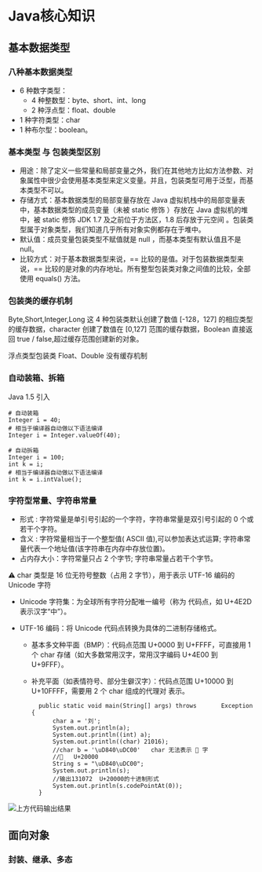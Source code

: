 # Java核心知识
## 基本数据类型
### 八种基本数据类型
- 6 种数字类型：
    - 4 种整数型：byte、short、int、long
    - 2 种浮点型：float、double
- 1 种字符类型：char
- 1 种布尔型：boolean。

### 基本类型 与 包装类型区别
- 用途：除了定义一些常量和局部变量之外，我们在其他地方比如方法参数、对象属性中很少会使用基本类型来定义变量。并且，包装类型可用于泛型，而基本类型不可以。
- 存储方式：基本数据类型的局部变量存放在 Java 虚拟机栈中的局部变量表中，基本数据类型的成员变量（未被 static 修饰 ）存放在 Java 虚拟机的堆中，被 static 修饰 JDK 1.7 及之前位于方法区，1.8 后存放于元空间 。包装类型属于对象类型，我们知道几乎所有对象实例都存在于堆中。
- 默认值：成员变量包装类型不赋值就是 null ，而基本类型有默认值且不是 null。
- 比较方式：对于基本数据类型来说，== 比较的是值。对于包装数据类型来说，== 比较的是对象的内存地址。所有整型包装类对象之间值的比较，全部使用 equals() 方法。

### 包装类的缓存机制
Byte,Short,Integer,Long 这 4 种包装类默认创建了数值 [-128，127] 的相应类型的缓存数据，character 创建了数值在 [0,127] 范围的缓存数据，Boolean 直接返回 true / false,超过缓存范围创建新的对象。

浮点类型包装类 Float、Double 没有缓存机制

### 自动装箱、拆箱
Java 1.5 引入

    # 自动装箱
    Integer i = 40;
    # 相当于编译器自动做以下语法编译
    Integer i = Integer.valueOf(40);

    # 自动拆箱
    Integer i = 100;
    int k = i;
    # 相当于编译器自动做以下语法编译
    int k = i.intValue();

### 字符型常量、字符串常量
- 形式 : 字符常量是单引号引起的一个字符，字符串常量是双引号引起的 0 个或若干个字符。
- 含义 : 字符常量相当于一个整型值( ASCII 值),可以参加表达式运算; 字符串常量代表一个地址值(该字符串在内存中存放位置)。
- 占内存大小：字符常量只占 2 个字节; 字符串常量占若干个字节。
 
⚠️ char 类型是 16 位无符号整数（占用 2 字节），用于表示 UTF-16 编码的 Unicode 字符

- Unicode 字符集：为全球所有字符分配唯一编号（称为 代码点，如 U+4E2D 表示汉字“中”）。

- UTF-16 编码：将 Unicode 代码点转换为具体的二进制存储格式。

    - 基本多文种平面（BMP）：代码点范围 U+0000 到 U+FFFF，可直接用 1 个 char 存储（如大多数常用汉字，常用汉字编码 U+4E00 到 U+9FFF）。

    - 补充平面（如表情符号、部分生僻汉字）：代码点范围 U+10000 到 U+10FFFF，需要用 2 个 char 组成的代理对 表示。

            public static void main(String[] args) throws       Exception {
                char a = '刘';
                System.out.println(a);
                System.out.println((int) a);
                System.out.println((char) 21016);
                //char b = '\uD840\uDC00'   char 无法表示 𠀀 字
                //𠀀   U+20000
                String s = "\uD840\uDC00";
                System.out.println(s);
                //输出131072  U+20000的十进制形式
                System.out.println(s.codePointAt(0));
            }

![上方代码输出结果](/pic/char_demo.jpg)
            

## 面向对象
### 封装、继承、多态
